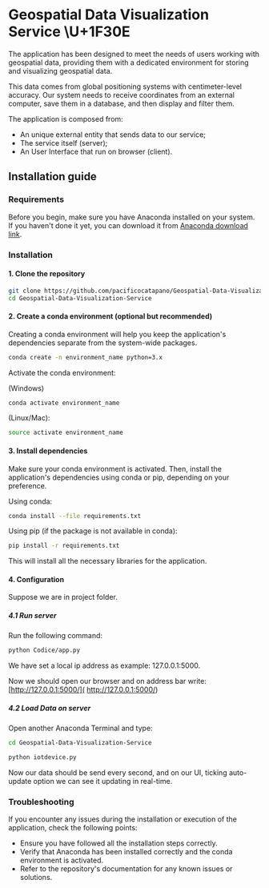# Geospatial Data Visualization Service \U+1F30E

The application has been designed to meet the needs of users working with geospatial data, providing them with a dedicated environment for storing and visualizing geospatial data. 

This data comes from global positioning systems with centimeter-level accuracy.
Our system needs to receive coordinates from an external computer, save them in a database, and then display and filter them.

The application is composed from:
* An unique external entity that sends data to our service;
* The service itself (server);
* An User Interface that run on browser (client).

## Installation guide

### Requirements

Before you begin, make sure you have Anaconda installed on your system. If you haven't done it yet, you can download it from [Anaconda download link](https://www.anaconda.com/download).

### Installation

#### 1. Clone the repository

```bash
git clone https://github.com/pacificocatapano/Geospatial-Data-Visualization-Service.git
cd Geospatial-Data-Visualization-Service
```

#### 2. Create a conda environment (optional but recommended)

Creating a conda environment will help you keep the application's dependencies separate from the system-wide packages.

```bash
conda create -n environment_name python=3.x
```

Activate the conda environment:

(Windows)
```bash
conda activate environment_name
```

(Linux/Mac):
```bash
source activate environment_name
```

#### 3. Install dependencies

Make sure your conda environment is activated. Then, install the application's dependencies using conda or pip, depending on your preference.

Using conda:
```bash
conda install --file requirements.txt
```

Using pip (if the package is not available in conda):
```bash
pip install -r requirements.txt
```

This will install all the necessary libraries for the application.

#### 4. Configuration
Suppose we are in project folder.

##### 4.1 Run server
Run the following command:
```bash
python Codice/app.py
```
We have set a local ip address as example: 127.0.0.1:5000.

Now we should open our browser and on address bar write: [http://127.0.0.1:5000/]( http://127.0.0.1:5000/)

##### 4.2 Load Data on server
Open another Anaconda Terminal and type:
```bash
cd Geospatial-Data-Visualization-Service

python iotdevice.py
```

Now our data should be send every second, and on our UI, ticking auto-update option we can see it updating in real-time.

### Troubleshooting

If you encounter any issues during the installation or execution of the application, check the following points:

* Ensure you have followed all the installation steps correctly.
* Verify that Anaconda has been installed correctly and the conda environment is activated.
* Refer to the repository's documentation for any known issues or solutions.




